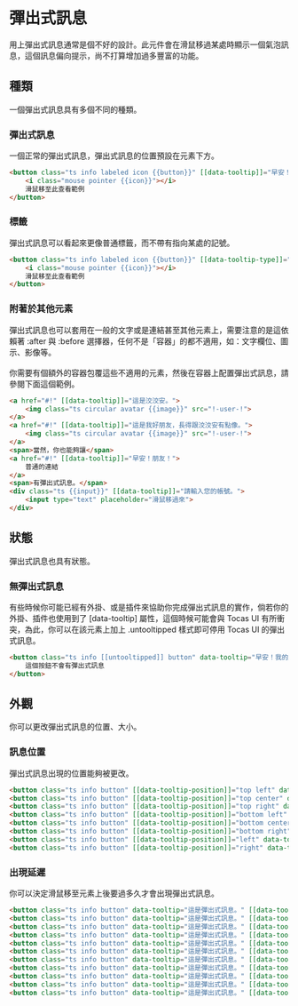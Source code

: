 # 彈出式訊息

<p>用上彈出式訊息通常是個不好的設計。此元件會在滑鼠移過某處時顯示一個氣泡訊息，這個訊息偏向提示，尚不打算增加過多豐富的功能。</p>

## 種類

一個彈出式訊息具有多個不同的種類。

### 彈出式訊息

一個正常的彈出式訊息，彈出式訊息的位置預設在元素下方。

```html
<button class="ts info labeled icon {{button}}" [[data-tooltip]]="早安！我的朋友！你欠錢沒還！">
    <i class="mouse pointer {{icon}}"></i>
    滑鼠移至此查看範例
</button>
```

### 標籤

彈出式訊息可以看起來更像普通標籤，而不帶有指向某處的記號。

```html
<button class="ts info labeled icon {{button}}" [[data-tooltip-type]]="label" data-tooltip="這個彈出式訊息沒有箭頭，像普通標籤。">
    <i class="mouse pointer {{icon}}"></i>
    滑鼠移至此查看範例
</button>
```

### 附著於其他元素

彈出式訊息也可以套用在一般的文字或是連結甚至其他元素上，需要注意的是這依賴著 <span class="ts horizontal label">:after</span> 與 <span class="ts horizontal label">:before</span> 選擇器，任何不是「容器」的都不適用，如：文字欄位、圖示、影像等。
<br><br>
你需要有個額外的容器包覆這些不適用的元素，然後在容器上配置彈出式訊息，請參閱下面這個範例。


```html
<a href="#!" [[data-tooltip]]="這是洨洨安。">
    <img class="ts circular avatar {{image}}" src="!-user-!">
</a>
<a href="#!" [[data-tooltip]]="這是我好朋友，長得跟洨洨安有點像。">
    <img class="ts circular avatar {{image}}" src="!-user-!">
</a>
<span>當然，你也能夠讓</span>
<a href="#!" [[data-tooltip]]="早安！朋友！">
    普通的連結
</a>
<span>有彈出式訊息。</span>
<div class="ts {{input}}" [[data-tooltip]]="請輸入您的帳號。">
    <input type="text" placeholder="滑鼠移過來">
</div>
```

## 狀態

彈出式訊息也具有狀態。

### 無彈出式訊息

有些時候你可能已經有外掛、或是插件來協助你完成彈出式訊息的實作，倘若你的外掛、插件也使用到了 <span class="ts horizontal label">[data-tooltip]</span> 屬性，這個時候可能會與 Tocas UI 有所衝突，為此，你可以在該元素上加上 <span class="ts horizontal label">.untooltipped</span> 樣式即可停用 Tocas UI 的彈出式訊息。


```html
<button class="ts info [[untooltipped]] button" data-tooltip="早安！我的朋友！你欠錢沒還！">
    這個按鈕不會有彈出式訊息
</button>
```

## 外觀

你可以更改彈出式訊息的位置、大小。

### 訊息位置

彈出式訊息出現的位置能夠被更改。

```html
<button class="ts info button" [[data-tooltip-position]]="top left" data-tooltip="這是彈出式訊息。">上面左邊</button>
<button class="ts info button" [[data-tooltip-position]]="top center" data-tooltip="這是彈出式訊息。">上面中間</button>
<button class="ts info button" [[data-tooltip-position]]="top right" data-tooltip="這是彈出式訊息。">上面右邊</button>
<button class="ts info button" [[data-tooltip-position]]="bottom left" data-tooltip="這是彈出式訊息。">下面左邊</button>
<button class="ts info button" [[data-tooltip-position]]="bottom center" data-tooltip="這是彈出式訊息。">下面中間</button>
<button class="ts info button" [[data-tooltip-position]]="bottom right" data-tooltip="這是彈出式訊息。">下面右邊</button>
<button class="ts info button" [[data-tooltip-position]]="left" data-tooltip="這是彈出式訊息。">左邊</button>
<button class="ts info button" [[data-tooltip-position]]="right" data-tooltip="這是彈出式訊息。">右邊</button>
```

### 出現延遲

你可以決定滑鼠移至元素上後要過多久才會出現彈出式訊息。

```html
<button class="ts info button" data-tooltip="這是彈出式訊息。" [[data-tooltip-delay]]="disabled">停用延遲</button>
<button class="ts info button" data-tooltip="這是彈出式訊息。" [[data-tooltip-delay]]="0.1">0.1 秒</button>
<button class="ts info button" data-tooltip="這是彈出式訊息。" [[data-tooltip-delay]]="0.2">0.2 秒</button>
<button class="ts info button" data-tooltip="這是彈出式訊息。" [[data-tooltip-delay]]="0.3">0.3 秒</button>
<button class="ts info button" data-tooltip="這是彈出式訊息。" [[data-tooltip-delay]]="0.4">0.4 秒</button>
<button class="ts info button" data-tooltip="這是彈出式訊息。" [[data-tooltip-delay]]="0.5">0.5 秒</button>
<button class="ts info button" data-tooltip="這是彈出式訊息。" [[data-tooltip-delay]]="1">1 秒</button>
<button class="ts info button" data-tooltip="這是彈出式訊息。" [[data-tooltip-delay]]="2">2 秒</button>
<button class="ts info button" data-tooltip="這是彈出式訊息。" [[data-tooltip-delay]]="3">3 秒</button>
<button class="ts info button" data-tooltip="這是彈出式訊息。" [[data-tooltip-delay]]="4">4 秒</button>
<button class="ts info button" data-tooltip="這是彈出式訊息。" [[data-tooltip-delay]]="5">5 秒</button>
```